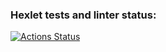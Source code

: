 ### Hexlet tests and linter status:
[![Actions Status](https://github.com/Ekaterina-Mikheeva/data-analytics-project-92/actions/workflows/hexlet-check.yml/badge.svg)](https://github.com/Ekaterina-Mikheeva/data-analytics-project-92/actions)
